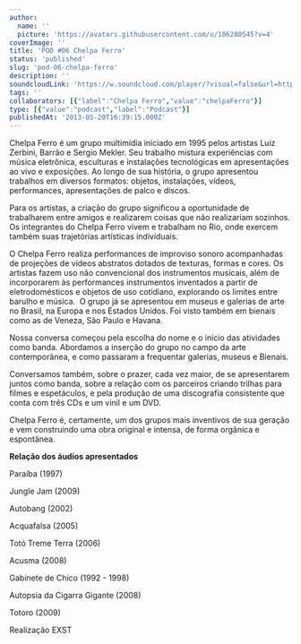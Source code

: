 ```yaml
---
author:
  name: ''
  picture: 'https://avatars.githubusercontent.com/u/106280545?v=4'
coverImage: ''
title: 'POD #06 Chelpa Ferro'
status: 'published'
slug: 'pod-06-chelpa-ferro'
description: ''
soundcloudLink: 'https://w.soundcloud.com/player/?visual=false&url=http%3A%2F%2Fapi.soundcloud.com%2Ftracks%2F96455732&show_artwork=false&in=artesonora%2Fsets%2Fpodcast'
tags: ''
collaborators: [{"label":"Chelpa Ferro","value":"chelpaFerro"}]
type: [{"value":"podcast","label":"Podcast"}]
publishedAt: '2013-05-20T16:39:15.000Z'
---
```


Chelpa Ferro é um grupo multimídia iniciado em 1995 pelos artistas Luiz Zerbini, Barrão e Sergio Mekler. Seu trabalho mistura experiências com música eletrônica, esculturas e instalações tecnológicas em apresentações ao vivo e exposições. Ao longo de sua história, o grupo apresentou trabalhos em diversos formatos: objetos, instalações, vídeos, performances, apresentações de palco e discos.

Para os artistas, a criação do grupo significou a oportunidade de trabalharem entre amigos e realizarem coisas que não realizariam sozinhos. Os integrantes do Chelpa Ferro vivem e trabalham no Rio, onde exercem também suas trajetórias artísticas individuais.

O Chelpa Ferro realiza performances de improviso sonoro acompanhadas de projeções de vídeos abstratos dotados de texturas, formas e cores. Os artistas fazem uso não convencional dos instrumentos musicais, além de incorporarem às performances instrumentos inventados a partir de eletrodomésticos e objetos de uso cotidiano, explorando os limites entre barulho e música.  O grupo já se apresentou em museus e galerias de arte no Brasil, na Europa e nos Estados Unidos. Foi visto também em bienais como as de Veneza, São Paulo e Havana.

Nossa conversa começou pela escolha do nome e o início das atividades como banda. Abordamos a inserção do grupo no campo da arte contemporânea, e como passaram a frequentar galerias, museus e Bienais.

Conversamos também, sobre o prazer, cada vez maior, de se apresentarem juntos como banda, sobre a relação com os parceiros criando trilhas para filmes e espetáculos, e pela produção de uma discografia consistente que conta com três CDs e um vinil e um DVD.

Chelpa Ferro é, certamente, um dos grupos mais inventivos de sua geração e vem construindo uma obra original e intensa, de forma orgânica e espontânea.

**Relação dos áudios apresentados**

Paraíba (1997)

Jungle Jam (2009)

Autobang (2002)

Acquafalsa (2005)

Totó Treme Terra (2006)

Acusma (2008)

Gabinete de Chico (1992 - 1998)

Autopsia da Cigarra Gigante (2008)

Totoro (2009)

Realização EXST